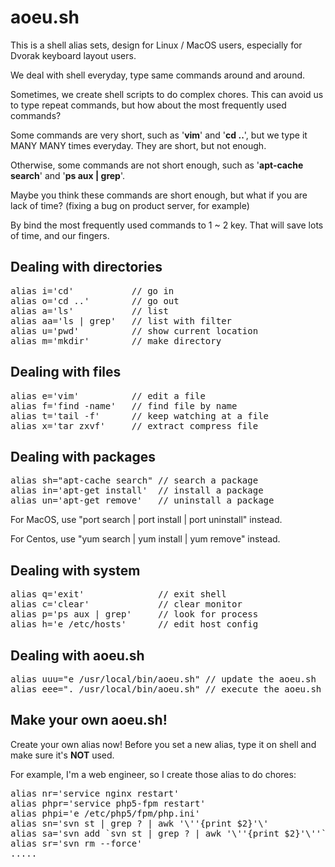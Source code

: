 <h1>aoeu.sh</h1>

<p>This is a shell alias sets, design for Linux / MacOS users, especially for Dvorak keyboard layout users.</p>

<p>We deal with shell everyday, type same commands around and around. </p>

<p>Sometimes, we create shell scripts to do complex chores. This can avoid us to type repeat commands, but how about the most frequently used commands?</p>

<p>Some commands are very short, such as '<strong>vim</strong>' and '<strong>cd ..</strong>', but we type it MANY MANY times everyday. They are short, but not enough.</p>

<p>Otherwise, some commands are not short enough, such as '<strong>apt-cache search</strong>' and '<strong>ps aux | grep</strong>'.</p>

<p>Maybe you think these commands are short enough, but what if you are lack of time? (fixing a bug on product server, for example)

<p>By bind the most frequently used commands to 1 ~ 2 key. That will save lots of time, and our fingers.</p>

<h2>Dealing with directories</h2>

<pre>
alias i='cd'           // go in
alias o='cd ..'        // go out
alias a='ls'           // list
alias aa='ls | grep'   // list with filter
alias u='pwd'          // show current location
alias m='mkdir'        // make directory
</pre>

<h2>Dealing with files</h2>

<pre>
alias e='vim'          // edit a file
alias f='find -name'   // find file by name
alias t='tail -f'      // keep watching at a file
alias x='tar zxvf'     // extract compress file
</pre>

<h2>Dealing with packages</h2>

<pre>
alias sh="apt-cache search" // search a package
alias in='apt-get install'  // install a package
alias un='apt-get remove'   // uninstall a package
</pre>

<p>For MacOS, use "port search | port install | port uninstall" instead.</p>

<p>For Centos, use "yum search | yum install | yum remove" instead.</p>

<h2>Dealing with system</h2>

<pre>
alias q='exit'              // exit shell
alias c='clear'             // clear monitor
alias p='ps aux | grep'     // look for process
alias h='e /etc/hosts'      // edit host config
</pre>

<h2>Dealing with aoeu.sh</h2>

<pre>
alias uuu="e /usr/local/bin/aoeu.sh" // update the aoeu.sh
alias eee=". /usr/local/bin/aoeu.sh" // execute the aoeu.sh
</pre>

<h2>Make your own aoeu.sh!</h2>

<p>Create your own alias now! Before you set a new alias, type it on shell and make sure it's <strong>NOT</strong> used. </p>

<p>For example, I'm a web engineer, so I create those alias to do chores:

<pre>
alias nr='service nginx restart'
alias phpr='service php5-fpm restart'
alias phpi='e /etc/php5/fpm/php.ini'
alias sn='svn st | grep ? | awk '\''{print $2}'\'             
alias sa='svn add `svn st | grep ? | awk '\''{print $2}'\''`' 
alias sr='svn rm --force'                                     
.....                          
</pre>

